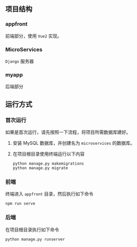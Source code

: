 ## 项目结构

### appfront

前端部分，使用 `Vue2` 实现。

### MicroServices

`Django` 服务器

### myapp

后端部分

## 运行方式

### 首次运行

如果是首次运行，请先按照一下流程，将项目所需数据库建好。

1. 安装 MySQL 数据库，并创建名为 `microservices` 的数据库。

2. 在项目根目录使用终端运行以下内容

   ```shell
   python manage.py makemigrations
   python manage.py migrate
   ```

### 前端

终端进入 `appfront` 目录，然后执行如下命令

```shell
npm run serve
```

### 后端

在项目根目录执行如下命令

```shell
python manage.py runserver
```
